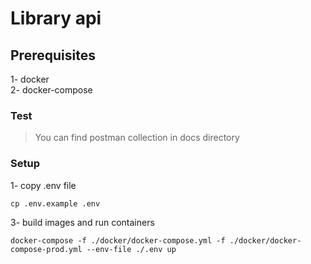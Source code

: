 # Library api

## Prerequisites

1- docker<br/>
2- docker-compose


### Test

> You can find postman collection in docs directory

### Setup

1- copy .env file
```console
cp .env.example .env
```

3- build images and run containers
```console
docker-compose -f ./docker/docker-compose.yml -f ./docker/docker-compose-prod.yml --env-file ./.env up
```
